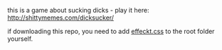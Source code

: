 this is a game about sucking dicks - play it here: http://shittymemes.com/dicksucker/

if downloading this repo, you need to add [effeckt.css](https://raw.githubusercontent.com/h5bp/Effeckt.css/master/css/effeckt.css) to the root folder yourself.
